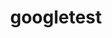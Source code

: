 ---
title: "googletest"
layout: cache
categories: [package, develop]
meta: {"compilers": ["cce@18.0.0", "cce@20.0.0", "gcc@11.4.0", "gcc@13.2.0"], "num_specs": 82, "num_specs_by_stack": {"e4s": 4, "e4s-neoverse-v2": 4, "e4s-rocm-external": 4, "ml-linux-x86_64-rocm": 4, "root": 82}, "oss": ["rhel8", "ubuntu22.04", "ubuntu24.04"], "platforms": ["linux"], "stacks": ["e4s", "e4s-neoverse-v2", "e4s-rocm-external", "ml-linux-x86_64-rocm", "root"], "targets": ["neoverse_v2", "x86_64_v3"], "versions": ["1.15.2", "1.17.0"]}
spec_details: [{"compiler": "gcc@11.4.0", "hash": "2dlkbkcldufzd2lcge6dtb5n6pkt7nef", "os": "ubuntu22.04", "platform": "linux", "size": "-", "stacks": ["root"], "target": "x86_64_v3", "variants": ["~absl", "build_system=cmake", "build_type=Release", "cxxstd=14", "generator=make", "+gmock", "~ipo", "+pthreads", "+shared"], "versions": ["1.17.0"]}, {"compiler": "gcc@11.4.0", "hash": "2e7jlmd36o3d6pr5v7or7gsl3rzslmvh", "os": "ubuntu22.04", "platform": "linux", "size": "-", "stacks": ["root"], "target": "x86_64_v3", "variants": ["~absl", "build_system=cmake", "build_type=Release", "cxxstd=14", "generator=make", "+gmock", "~ipo", "+pthreads", "+shared"], "versions": ["1.15.2"]}, {"compiler": "gcc@13.2.0", "hash": "2qekgw3pudlqhce7m6e62kdc7ha5pg3e", "os": "ubuntu24.04", "platform": "linux", "size": "-", "stacks": ["root"], "target": "x86_64_v3", "variants": ["~absl", "build_system=cmake", "build_type=Release", "cxxstd=14", "generator=make", "+gmock", "~ipo", "+pthreads", "+shared"], "versions": ["1.17.0"]}, {"compiler": "gcc@11.4.0", "hash": "3j365ramff6d6gs3mnrgjohqhxtd3blr", "os": "ubuntu22.04", "platform": "linux", "size": "-", "stacks": ["e4s", "e4s-rocm-external", "root"], "target": "x86_64_v3", "variants": ["~absl", "build_system=cmake", "build_type=Release", "cxxstd=17", "generator=make", "+gmock", "~ipo", "+pthreads", "+shared"], "versions": ["1.17.0"]}, {"compiler": "gcc@11.4.0", "hash": "3t5e2gqqezpzu42ysk5pe3vdsnycowop", "os": "ubuntu22.04", "platform": "linux", "size": "-", "stacks": ["root"], "target": "x86_64_v3", "variants": ["~absl", "build_system=cmake", "build_type=Release", "cxxstd=14", "generator=make", "+gmock", "~ipo", "+pthreads", "+shared"], "versions": ["1.15.2"]}, {"compiler": "gcc@11.4.0", "hash": "4fl67aqyxbgo4lml3dszui4jibpbxuwb", "os": "ubuntu22.04", "platform": "linux", "size": "-", "stacks": ["e4s-neoverse-v2", "root"], "target": "neoverse_v2", "variants": ["~absl", "build_system=cmake", "build_type=Release", "cxxstd=17", "generator=make", "+gmock", "~ipo", "+pthreads", "+shared"], "versions": ["1.17.0"]}, {"compiler": "gcc@11.4.0", "hash": "4gbcwxhvubnrt5uyenxkitx65ffbrglq", "os": "ubuntu22.04", "platform": "linux", "size": "-", "stacks": ["root"], "target": "x86_64_v3", "variants": ["~absl", "build_system=cmake", "build_type=Release", "cxxstd=14", "generator=make", "+gmock", "~ipo", "+pthreads", "+shared"], "versions": ["1.15.2"]}, {"compiler": "gcc@11.4.0", "hash": "4o5oc5x4fogx55ejxjdt75i53q2jcwvg", "os": "ubuntu22.04", "platform": "linux", "size": "-", "stacks": ["root"], "target": "x86_64_v3", "variants": ["~absl", "build_system=cmake", "build_type=Release", "cxxstd=14", "generator=make", "+gmock", "~ipo", "+pthreads", "+shared"], "versions": ["1.15.2"]}, {"compiler": "gcc@11.4.0", "hash": "4yrzw7utk2y55bkdoqeduirdsaeww72l", "os": "ubuntu22.04", "platform": "linux", "size": "-", "stacks": ["root"], "target": "x86_64_v3", "variants": ["~absl", "build_system=cmake", "build_type=Release", "cxxstd=14", "generator=make", "+gmock", "~ipo", "+pthreads", "+shared"], "versions": ["1.15.2"]}, {"compiler": "gcc@11.4.0", "hash": "5776vzlgyiz377siene4zfpvdkjzhbel", "os": "ubuntu22.04", "platform": "linux", "size": "-", "stacks": ["root"], "target": "x86_64_v3", "variants": ["~absl", "build_system=cmake", "build_type=Release", "cxxstd=14", "generator=make", "+gmock", "~ipo", "+pthreads", "+shared"], "versions": ["1.17.0"]}, {"compiler": "gcc@13.2.0", "hash": "5bcgefap6i6nnkswsibj2onrv5i4hcz2", "os": "ubuntu24.04", "platform": "linux", "size": "-", "stacks": ["root"], "target": "x86_64_v3", "variants": ["~absl", "build_system=cmake", "build_type=Release", "cxxstd=14", "generator=make", "+gmock", "~ipo", "+pthreads", "+shared"], "versions": ["1.17.0"]}, {"compiler": "gcc@13.2.0", "hash": "5rw7eytdn5z5wpqjwpjpvnpwtfyfbvee", "os": "ubuntu24.04", "platform": "linux", "size": "-", "stacks": ["root"], "target": "x86_64_v3", "variants": ["~absl", "build_system=cmake", "build_type=Release", "cxxstd=14", "generator=make", "+gmock", "~ipo", "+pthreads", "+shared"], "versions": ["1.17.0"]}, {"compiler": "gcc@11.4.0", "hash": "5wgxos5jth32fg2wotkw2jovhoxvvnoj", "os": "ubuntu22.04", "platform": "linux", "size": "-", "stacks": ["root"], "target": "x86_64_v3", "variants": ["~absl", "build_system=cmake", "build_type=Release", "cxxstd=14", "generator=make", "+gmock", "~ipo", "+pthreads", "+shared"], "versions": ["1.15.2"]}, {"compiler": "gcc@11.4.0", "hash": "6qqactdr6wdgsdeji7elq6tcru7bokxg", "os": "ubuntu22.04", "platform": "linux", "size": "-", "stacks": ["root"], "target": "x86_64_v3", "variants": ["~absl", "build_system=cmake", "build_type=Release", "cxxstd=14", "generator=make", "+gmock", "~ipo", "+pthreads", "+shared"], "versions": ["1.15.2"]}, {"compiler": "gcc@13.2.0", "hash": "6vdqoncibpjy7kfiyrvppxwjkragocpl", "os": "ubuntu24.04", "platform": "linux", "size": "-", "stacks": ["ml-linux-x86_64-rocm", "root"], "target": "x86_64_v3", "variants": ["~absl", "build_system=cmake", "build_type=Release", "cxxstd=17", "generator=make", "+gmock", "~ipo", "+pthreads", "+shared"], "versions": ["1.17.0"]}, {"compiler": "gcc@13.2.0", "hash": "adcca4ubgvuun3p72cx7wwpxnsprm6wr", "os": "ubuntu24.04", "platform": "linux", "size": "-", "stacks": ["root"], "target": "x86_64_v3", "variants": ["~absl", "build_system=cmake", "build_type=Release", "cxxstd=14", "generator=make", "+gmock", "~ipo", "+pthreads", "+shared"], "versions": ["1.17.0"]}, {"compiler": "gcc@11.4.0", "hash": "al5bef3inuis4prnymgq2d6dylasi4im", "os": "ubuntu22.04", "platform": "linux", "size": "-", "stacks": ["root"], "target": "x86_64_v3", "variants": ["~absl", "build_system=cmake", "build_type=Release", "cxxstd=14", "generator=make", "+gmock", "~ipo", "+pthreads", "+shared"], "versions": ["1.15.2"]}, {"compiler": "gcc@13.2.0", "hash": "bpuhgbedpbyucggftrzqidig6eav5nuz", "os": "ubuntu24.04", "platform": "linux", "size": "-", "stacks": ["root"], "target": "x86_64_v3", "variants": ["~absl", "build_system=cmake", "build_type=Release", "cxxstd=14", "generator=make", "+gmock", "~ipo", "+pthreads", "+shared"], "versions": ["1.17.0"]}, {"compiler": "gcc@11.4.0", "hash": "bsjs277l4d44qpxfvi2wbgybmpzdagrp", "os": "ubuntu22.04", "platform": "linux", "size": "-", "stacks": ["e4s", "e4s-rocm-external", "root"], "target": "x86_64_v3", "variants": ["~absl", "build_system=cmake", "build_type=Release", "cxxstd=14", "generator=make", "+gmock", "~ipo", "+pthreads", "+shared"], "versions": ["1.17.0"]}, {"compiler": "gcc@13.2.0", "hash": "c3wc2zmd4x7vdlfhka3syz3yauqy7ops", "os": "ubuntu24.04", "platform": "linux", "size": "-", "stacks": ["ml-linux-x86_64-rocm", "root"], "target": "x86_64_v3", "variants": ["~absl", "build_system=cmake", "build_type=Release", "cxxstd=14", "generator=make", "+gmock", "~ipo", "+pthreads", "+shared"], "versions": ["1.17.0"]}, {"compiler": "gcc@11.4.0", "hash": "cajiu2cyeky3jmobyloixtv73w4d6u7v", "os": "ubuntu22.04", "platform": "linux", "size": "-", "stacks": ["root"], "target": "x86_64_v3", "variants": ["~absl", "build_system=cmake", "build_type=Release", "cxxstd=14", "generator=make", "+gmock", "~ipo", "+pthreads", "+shared"], "versions": ["1.15.2"]}, {"compiler": "gcc@11.4.0", "hash": "cmbscabcn7l6dr5gzacpq5wly7yxkim2", "os": "ubuntu22.04", "platform": "linux", "size": "-", "stacks": ["root"], "target": "x86_64_v3", "variants": ["~absl", "build_system=cmake", "build_type=Release", "cxxstd=14", "generator=make", "+gmock", "~ipo", "+pthreads", "+shared"], "versions": ["1.17.0"]}, {"compiler": "gcc@13.2.0", "hash": "cvane2aof2ifccphyllvvfd6ls3fsny5", "os": "ubuntu24.04", "platform": "linux", "size": "-", "stacks": ["root"], "target": "x86_64_v3", "variants": ["~absl", "build_system=cmake", "build_type=Release", "cxxstd=14", "generator=make", "+gmock", "~ipo", "+pthreads", "+shared"], "versions": ["1.15.2"]}, {"compiler": "gcc@13.2.0", "hash": "doe62vzaemfq5kgi6x7bteuouinuqoe6", "os": "ubuntu24.04", "platform": "linux", "size": "-", "stacks": ["root"], "target": "x86_64_v3", "variants": ["~absl", "build_system=cmake", "build_type=Release", "cxxstd=14", "generator=make", "+gmock", "~ipo", "+pthreads", "+shared"], "versions": ["1.17.0"]}, {"compiler": "gcc@11.4.0", "hash": "es5qt5u6b7a3zksvekj2lb46zbo3j4t7", "os": "ubuntu22.04", "platform": "linux", "size": "-", "stacks": ["root"], "target": "x86_64_v3", "variants": ["~absl", "build_system=cmake", "build_type=Release", "cxxstd=14", "generator=make", "+gmock", "~ipo", "+pthreads", "+shared"], "versions": ["1.15.2"]}, {"compiler": "gcc@11.4.0", "hash": "flim2fpyflw6irvy5qkpfiugnqfkekjm", "os": "ubuntu22.04", "platform": "linux", "size": "-", "stacks": ["root"], "target": "x86_64_v3", "variants": ["~absl", "build_system=cmake", "build_type=Release", "cxxstd=14", "generator=make", "+gmock", "~ipo", "+pthreads", "+shared"], "versions": ["1.17.0"]}, {"compiler": "gcc@11.4.0", "hash": "fnhyjds4mwo4zwvtjk3c6y243zhmzfcp", "os": "ubuntu22.04", "platform": "linux", "size": "-", "stacks": ["e4s-neoverse-v2", "root"], "target": "neoverse_v2", "variants": ["~absl", "build_system=cmake", "build_type=Release", "cxxstd=17", "generator=make", "+gmock", "~ipo", "+pthreads", "+shared"], "versions": ["1.17.0"]}, {"compiler": "gcc@13.2.0", "hash": "gxat5osobk2z5orx3przcxjqcipbb43m", "os": "ubuntu24.04", "platform": "linux", "size": "-", "stacks": ["root"], "target": "x86_64_v3", "variants": ["~absl", "build_system=cmake", "build_type=Release", "cxxstd=14", "generator=make", "+gmock", "~ipo", "+pthreads", "+shared"], "versions": ["1.15.2"]}, {"compiler": "cce@20.0.0", "hash": "h27f3luiyzzanbb7iisk7zxbcb666wsu", "os": "rhel8", "platform": "linux", "size": "-", "stacks": ["root"], "target": "x86_64_v3", "variants": ["~absl", "build_system=cmake", "build_type=Release", "cxxstd=17", "generator=make", "+gmock", "~ipo", "+pthreads", "+shared"], "versions": ["1.17.0"]}, {"compiler": "gcc@13.2.0", "hash": "hdo3pchk2t76ju57aqaed22rgghndmav", "os": "ubuntu24.04", "platform": "linux", "size": "-", "stacks": ["root"], "target": "x86_64_v3", "variants": ["~absl", "build_system=cmake", "build_type=Release", "cxxstd=14", "generator=make", "+gmock", "~ipo", "+pthreads", "+shared"], "versions": ["1.17.0"]}, {"compiler": "gcc@11.4.0", "hash": "hkyaqqgj7mkx3pberwo6tqum72ttu6ry", "os": "ubuntu22.04", "platform": "linux", "size": "-", "stacks": ["root"], "target": "x86_64_v3", "variants": ["~absl", "build_system=cmake", "build_type=Release", "cxxstd=14", "generator=make", "+gmock", "~ipo", "+pthreads", "+shared"], "versions": ["1.15.2"]}, {"compiler": "gcc@11.4.0", "hash": "im6ahchxyyqzf2bt2qsn2hrapmvobw6t", "os": "ubuntu22.04", "platform": "linux", "size": "-", "stacks": ["root"], "target": "x86_64_v3", "variants": ["~absl", "build_system=cmake", "build_type=Release", "cxxstd=14", "generator=make", "+gmock", "~ipo", "+pthreads", "+shared"], "versions": ["1.17.0"]}, {"compiler": "gcc@11.4.0", "hash": "im7y3znncryzrj6kzttc3iz54l7vvklk", "os": "ubuntu22.04", "platform": "linux", "size": "-", "stacks": ["root"], "target": "x86_64_v3", "variants": ["~absl", "build_system=cmake", "build_type=Release", "cxxstd=14", "generator=make", "+gmock", "~ipo", "+pthreads", "+shared"], "versions": ["1.17.0"]}, {"compiler": "gcc@13.2.0", "hash": "irorwdrl5azxvbprjjtw7fl3utbzievy", "os": "ubuntu24.04", "platform": "linux", "size": "-", "stacks": ["root"], "target": "x86_64_v3", "variants": ["~absl", "build_system=cmake", "build_type=Release", "cxxstd=14", "generator=make", "+gmock", "~ipo", "+pthreads", "+shared"], "versions": ["1.17.0"]}, {"compiler": "gcc@13.2.0", "hash": "jrcofy7zicyfhf2shgyp72i7qv6br5n4", "os": "ubuntu24.04", "platform": "linux", "size": "-", "stacks": ["root"], "target": "x86_64_v3", "variants": ["~absl", "build_system=cmake", "build_type=Release", "cxxstd=14", "generator=make", "+gmock", "~ipo", "+pthreads", "+shared"], "versions": ["1.15.2"]}, {"compiler": "gcc@11.4.0", "hash": "jrvtyezyx7kdul7ed2pyu6k5aeq4l6y4", "os": "ubuntu22.04", "platform": "linux", "size": "-", "stacks": ["root"], "target": "x86_64_v3", "variants": ["~absl", "build_system=cmake", "build_type=Release", "cxxstd=14", "generator=make", "+gmock", "~ipo", "+pthreads", "+shared"], "versions": ["1.15.2"]}, {"compiler": "gcc@13.2.0", "hash": "jxrd2je7hd6lufpw4pj5blka7bi6xomj", "os": "ubuntu24.04", "platform": "linux", "size": "-", "stacks": ["root"], "target": "x86_64_v3", "variants": ["~absl", "build_system=cmake", "build_type=Release", "cxxstd=14", "generator=make", "+gmock", "~ipo", "+pthreads", "+shared"], "versions": ["1.17.0"]}, {"compiler": "gcc@13.2.0", "hash": "jyisr5w4ptk2vpjgk54utm4hdmcvmi2m", "os": "ubuntu24.04", "platform": "linux", "size": "-", "stacks": ["root"], "target": "x86_64_v3", "variants": ["~absl", "build_system=cmake", "build_type=Release", "cxxstd=14", "generator=make", "+gmock", "~ipo", "+pthreads", "+shared"], "versions": ["1.15.2"]}, {"compiler": "gcc@13.2.0", "hash": "kdtvbch2ipiumzmep3rv6ryjp6eajxz6", "os": "ubuntu24.04", "platform": "linux", "size": "-", "stacks": ["root"], "target": "x86_64_v3", "variants": ["~absl", "build_system=cmake", "build_type=Release", "cxxstd=14", "generator=make", "+gmock", "~ipo", "+pthreads", "+shared"], "versions": ["1.15.2"]}, {"compiler": "gcc@11.4.0", "hash": "kms3dtywuworg5x3khdq6mgnctfreev4", "os": "ubuntu22.04", "platform": "linux", "size": "-", "stacks": ["e4s-neoverse-v2", "root"], "target": "neoverse_v2", "variants": ["~absl", "build_system=cmake", "build_type=Release", "cxxstd=17", "generator=make", "+gmock", "~ipo", "+pthreads", "+shared"], "versions": ["1.17.0"]}, {"compiler": "gcc@13.2.0", "hash": "koqeljdtncwqfigt4kv3n3ycstpbpjql", "os": "ubuntu24.04", "platform": "linux", "size": "-", "stacks": ["root"], "target": "x86_64_v3", "variants": ["~absl", "build_system=cmake", "build_type=Release", "cxxstd=14", "generator=make", "+gmock", "~ipo", "+pthreads", "+shared"], "versions": ["1.15.2"]}, {"compiler": "gcc@11.4.0", "hash": "l2kshphdljuylljsq543b2y4te2beg3e", "os": "ubuntu22.04", "platform": "linux", "size": "-", "stacks": ["root"], "target": "x86_64_v3", "variants": ["~absl", "build_system=cmake", "build_type=Release", "cxxstd=14", "generator=make", "+gmock", "~ipo", "+pthreads", "+shared"], "versions": ["1.15.2"]}, {"compiler": "gcc@11.4.0", "hash": "l4droh3lzhbk3goziqv57rmjqptnhfq4", "os": "ubuntu22.04", "platform": "linux", "size": "-", "stacks": ["root"], "target": "x86_64_v3", "variants": ["~absl", "build_system=cmake", "build_type=Release", "cxxstd=14", "generator=make", "+gmock", "~ipo", "+pthreads", "+shared"], "versions": ["1.17.0"]}, {"compiler": "gcc@11.4.0", "hash": "l7dk6bw2vuzrskrqerfk4odnen3lzunl", "os": "ubuntu22.04", "platform": "linux", "size": "-", "stacks": ["root"], "target": "x86_64_v3", "variants": ["~absl", "build_system=cmake", "build_type=Release", "cxxstd=14", "generator=make", "+gmock", "~ipo", "+pthreads", "+shared"], "versions": ["1.15.2"]}, {"compiler": "gcc@11.4.0", "hash": "lruooi4rvlrdozdasmvomld6v6cnevaj", "os": "ubuntu22.04", "platform": "linux", "size": "-", "stacks": ["e4s", "e4s-rocm-external", "root"], "target": "x86_64_v3", "variants": ["~absl", "build_system=cmake", "build_type=Release", "cxxstd=17", "generator=make", "+gmock", "~ipo", "+pthreads", "+shared"], "versions": ["1.17.0"]}, {"compiler": "gcc@13.2.0", "hash": "mb2eqh5zpi47wetmg2qtovrmwwe52p3u", "os": "ubuntu24.04", "platform": "linux", "size": "-", "stacks": ["root"], "target": "x86_64_v3", "variants": ["~absl", "build_system=cmake", "build_type=Release", "cxxstd=14", "generator=make", "+gmock", "~ipo", "+pthreads", "+shared"], "versions": ["1.15.2"]}, {"compiler": "gcc@11.4.0", "hash": "nlwomkscqptolrfyfv37k3ydyxja32z7", "os": "ubuntu22.04", "platform": "linux", "size": "-", "stacks": ["root"], "target": "x86_64_v3", "variants": ["~absl", "build_system=cmake", "build_type=Release", "cxxstd=14", "generator=make", "+gmock", "~ipo", "+pthreads", "+shared"], "versions": ["1.17.0"]}, {"compiler": "gcc@13.2.0", "hash": "ohtebm44lgimnhc2cgofacp7wc4xsaou", "os": "ubuntu24.04", "platform": "linux", "size": "-", "stacks": ["root"], "target": "x86_64_v3", "variants": ["~absl", "build_system=cmake", "build_type=Release", "cxxstd=14", "generator=make", "+gmock", "~ipo", "+pthreads", "+shared"], "versions": ["1.15.2"]}, {"compiler": "gcc@13.2.0", "hash": "oi3vl2cpoygrmf76lhbddpsq44knwrvl", "os": "ubuntu24.04", "platform": "linux", "size": "-", "stacks": ["root"], "target": "x86_64_v3", "variants": ["~absl", "build_system=cmake", "build_type=Release", "cxxstd=14", "generator=make", "+gmock", "~ipo", "+pthreads", "+shared"], "versions": ["1.15.2"]}, {"compiler": "gcc@11.4.0", "hash": "ok6xdnxizdk4ydwglrb3aqxva65bnygl", "os": "ubuntu22.04", "platform": "linux", "size": "-", "stacks": ["e4s", "e4s-rocm-external", "root"], "target": "x86_64_v3", "variants": ["~absl", "build_system=cmake", "build_type=Release", "cxxstd=17", "generator=make", "+gmock", "~ipo", "+pthreads", "+shared"], "versions": ["1.17.0"]}, {"compiler": "gcc@11.4.0", "hash": "ooyzpok2uej6gok24ibahkn6zeliic2g", "os": "ubuntu22.04", "platform": "linux", "size": "-", "stacks": ["e4s-neoverse-v2", "root"], "target": "neoverse_v2", "variants": ["~absl", "build_system=cmake", "build_type=Release", "cxxstd=14", "generator=make", "+gmock", "~ipo", "+pthreads", "+shared"], "versions": ["1.17.0"]}, {"compiler": "gcc@11.4.0", "hash": "owh5rwjcxfaebfy734px5fhmcvmxycto", "os": "ubuntu22.04", "platform": "linux", "size": "-", "stacks": ["root"], "target": "x86_64_v3", "variants": ["~absl", "build_system=cmake", "build_type=Release", "cxxstd=14", "generator=make", "+gmock", "~ipo", "+pthreads", "+shared"], "versions": ["1.17.0"]}, {"compiler": "gcc@11.4.0", "hash": "p6bhtpaf4hudi2qgwkbugvm4voy6vu76", "os": "ubuntu22.04", "platform": "linux", "size": "-", "stacks": ["root"], "target": "x86_64_v3", "variants": ["~absl", "build_system=cmake", "build_type=Release", "cxxstd=14", "generator=make", "+gmock", "~ipo", "+pthreads", "+shared"], "versions": ["1.17.0"]}, {"compiler": "gcc@11.4.0", "hash": "pe5nvhi7mxiakjp2rubblzulgmxcdrej", "os": "ubuntu22.04", "platform": "linux", "size": "-", "stacks": ["root"], "target": "x86_64_v3", "variants": ["~absl", "build_system=cmake", "build_type=Release", "cxxstd=14", "generator=make", "+gmock", "~ipo", "+pthreads", "+shared"], "versions": ["1.17.0"]}, {"compiler": "gcc@13.2.0", "hash": "qdgrawi5gsegx6uvt5e2bk5livmm2ajg", "os": "ubuntu24.04", "platform": "linux", "size": "-", "stacks": ["root"], "target": "x86_64_v3", "variants": ["~absl", "build_system=cmake", "build_type=Release", "cxxstd=14", "generator=make", "+gmock", "~ipo", "+pthreads", "+shared"], "versions": ["1.17.0"]}, {"compiler": "gcc@11.4.0", "hash": "qwrot7clbdccg65pzdij6f5ppwemvg6b", "os": "ubuntu22.04", "platform": "linux", "size": "-", "stacks": ["root"], "target": "x86_64_v3", "variants": ["~absl", "build_system=cmake", "build_type=Release", "cxxstd=14", "generator=make", "+gmock", "~ipo", "+pthreads", "+shared"], "versions": ["1.17.0"]}, {"compiler": "gcc@11.4.0", "hash": "r5tmus7tc6tjgth7u3rpyww4orycscza", "os": "ubuntu22.04", "platform": "linux", "size": "-", "stacks": ["root"], "target": "x86_64_v3", "variants": ["~absl", "build_system=cmake", "build_type=Release", "cxxstd=14", "generator=make", "+gmock", "~ipo", "+pthreads", "+shared"], "versions": ["1.15.2"]}, {"compiler": "gcc@13.2.0", "hash": "r727hlpamwa3jaa4erws4qg4mw6qbuq7", "os": "ubuntu24.04", "platform": "linux", "size": "-", "stacks": ["root"], "target": "x86_64_v3", "variants": ["~absl", "build_system=cmake", "build_type=Release", "cxxstd=14", "generator=make", "+gmock", "~ipo", "+pthreads", "+shared"], "versions": ["1.17.0"]}, {"compiler": "gcc@13.2.0", "hash": "rezkspqpznwtdquzvb2ynljlfebnurmn", "os": "ubuntu24.04", "platform": "linux", "size": "-", "stacks": ["ml-linux-x86_64-rocm", "root"], "target": "x86_64_v3", "variants": ["~absl", "build_system=cmake", "build_type=Release", "cxxstd=17", "generator=make", "+gmock", "~ipo", "+pthreads", "+shared"], "versions": ["1.17.0"]}, {"compiler": "gcc@11.4.0", "hash": "rje2wbbtnrhaljzwrbryi7mmuerkfdyf", "os": "ubuntu22.04", "platform": "linux", "size": "-", "stacks": ["root"], "target": "x86_64_v3", "variants": ["~absl", "build_system=cmake", "build_type=Release", "cxxstd=14", "generator=make", "+gmock", "~ipo", "+pthreads", "+shared"], "versions": ["1.17.0"]}, {"compiler": "gcc@13.2.0", "hash": "rp4feciun42j56cl5nxcj2rmgnoky34r", "os": "ubuntu24.04", "platform": "linux", "size": "-", "stacks": ["root"], "target": "x86_64_v3", "variants": ["~absl", "build_system=cmake", "build_type=Release", "cxxstd=14", "generator=make", "+gmock", "~ipo", "+pthreads", "+shared"], "versions": ["1.15.2"]}, {"compiler": "gcc@13.2.0", "hash": "rwhbkbj72of3mczeq4fkqevijl7dpngb", "os": "ubuntu24.04", "platform": "linux", "size": "-", "stacks": ["root"], "target": "x86_64_v3", "variants": ["~absl", "build_system=cmake", "build_type=Release", "cxxstd=14", "generator=make", "+gmock", "~ipo", "+pthreads", "+shared"], "versions": ["1.17.0"]}, {"compiler": "gcc@11.4.0", "hash": "soacs3vg7oyg7lpnlyinxzl5hdmic32p", "os": "ubuntu22.04", "platform": "linux", "size": "-", "stacks": ["root"], "target": "x86_64_v3", "variants": ["~absl", "build_system=cmake", "build_type=Release", "cxxstd=14", "generator=make", "+gmock", "~ipo", "+pthreads", "+shared"], "versions": ["1.17.0"]}, {"compiler": "gcc@13.2.0", "hash": "sw4tuzmbkzw7ps4nhjjpx3zl4si5siwc", "os": "ubuntu24.04", "platform": "linux", "size": "-", "stacks": ["root"], "target": "x86_64_v3", "variants": ["~absl", "build_system=cmake", "build_type=Release", "cxxstd=14", "generator=make", "+gmock", "~ipo", "+pthreads", "+shared"], "versions": ["1.17.0"]}, {"compiler": "gcc@11.4.0", "hash": "tls2ztxrv54hwcpqhz27bxl6ahx7iz5a", "os": "ubuntu22.04", "platform": "linux", "size": "-", "stacks": ["root"], "target": "x86_64_v3", "variants": ["~absl", "build_system=cmake", "build_type=Release", "cxxstd=14", "generator=make", "+gmock", "~ipo", "+pthreads", "+shared"], "versions": ["1.17.0"]}, {"compiler": "gcc@11.4.0", "hash": "tpfiaeai2zpvqk4glohnwbp3rh7xlhya", "os": "ubuntu22.04", "platform": "linux", "size": "-", "stacks": ["root"], "target": "x86_64_v3", "variants": ["~absl", "build_system=cmake", "build_type=Release", "cxxstd=14", "generator=make", "+gmock", "~ipo", "+pthreads", "+shared"], "versions": ["1.17.0"]}, {"compiler": "gcc@13.2.0", "hash": "tujkq6xzazeviwawt2fzypfkl3rhlrxo", "os": "ubuntu24.04", "platform": "linux", "size": "-", "stacks": ["root"], "target": "x86_64_v3", "variants": ["~absl", "build_system=cmake", "build_type=Release", "cxxstd=14", "generator=make", "+gmock", "~ipo", "+pthreads", "+shared"], "versions": ["1.17.0"]}, {"compiler": "gcc@11.4.0", "hash": "tvn4fts5nzt42oabfgcyzm7hkb3wwyfd", "os": "ubuntu22.04", "platform": "linux", "size": "-", "stacks": ["root"], "target": "x86_64_v3", "variants": ["~absl", "build_system=cmake", "build_type=Release", "cxxstd=14", "generator=make", "+gmock", "~ipo", "+pthreads", "+shared"], "versions": ["1.17.0"]}, {"compiler": "gcc@11.4.0", "hash": "uvvvwctryr73z7mt6r5bnf7n2tzvyc5a", "os": "ubuntu22.04", "platform": "linux", "size": "-", "stacks": ["root"], "target": "x86_64_v3", "variants": ["~absl", "build_system=cmake", "build_type=Release", "cxxstd=14", "generator=make", "+gmock", "~ipo", "+pthreads", "+shared"], "versions": ["1.17.0"]}, {"compiler": "gcc@13.2.0", "hash": "vekz3lv5nvwq3hn5kkn3vybx2qc5grxk", "os": "ubuntu24.04", "platform": "linux", "size": "-", "stacks": ["root"], "target": "x86_64_v3", "variants": ["~absl", "build_system=cmake", "build_type=Release", "cxxstd=14", "generator=make", "+gmock", "~ipo", "+pthreads", "+shared"], "versions": ["1.15.2"]}, {"compiler": "gcc@13.2.0", "hash": "vew2rip3trjh7cf6hrtjs5u4irk44ela", "os": "ubuntu24.04", "platform": "linux", "size": "-", "stacks": ["root"], "target": "x86_64_v3", "variants": ["~absl", "build_system=cmake", "build_type=Release", "cxxstd=14", "generator=make", "+gmock", "~ipo", "+pthreads", "+shared"], "versions": ["1.17.0"]}, {"compiler": "gcc@13.2.0", "hash": "vzpb7dd4oic5ixzceseb7e57po23obe6", "os": "ubuntu24.04", "platform": "linux", "size": "-", "stacks": ["root"], "target": "x86_64_v3", "variants": ["~absl", "build_system=cmake", "build_type=Release", "cxxstd=14", "generator=make", "+gmock", "~ipo", "+pthreads", "+shared"], "versions": ["1.17.0"]}, {"compiler": "cce@18.0.0", "hash": "vzwfyjjmydigtwavs26ardwi4t5y4h3y", "os": "rhel8", "platform": "linux", "size": "-", "stacks": ["root"], "target": "x86_64_v3", "variants": ["~absl", "build_system=cmake", "build_type=Release", "cxxstd=14", "generator=make", "+gmock", "~ipo", "+pthreads", "+shared"], "versions": ["1.17.0"]}, {"compiler": "gcc@11.4.0", "hash": "waqdnazyar4f6taavmrygmvj33zjydtj", "os": "ubuntu22.04", "platform": "linux", "size": "-", "stacks": ["root"], "target": "x86_64_v3", "variants": ["~absl", "build_system=cmake", "build_type=Release", "cxxstd=14", "generator=make", "+gmock", "~ipo", "+pthreads", "+shared"], "versions": ["1.17.0"]}, {"compiler": "gcc@13.2.0", "hash": "wxjhbvfytilstnpyvnl2tzejjyqts45j", "os": "ubuntu24.04", "platform": "linux", "size": "-", "stacks": ["ml-linux-x86_64-rocm", "root"], "target": "x86_64_v3", "variants": ["~absl", "build_system=cmake", "build_type=Release", "cxxstd=17", "generator=make", "+gmock", "~ipo", "+pthreads", "+shared"], "versions": ["1.17.0"]}, {"compiler": "gcc@13.2.0", "hash": "x2eotqfwgkdebqold4wszu5hruryc5po", "os": "ubuntu24.04", "platform": "linux", "size": "-", "stacks": ["root"], "target": "x86_64_v3", "variants": ["~absl", "build_system=cmake", "build_type=Release", "cxxstd=14", "generator=make", "+gmock", "~ipo", "+pthreads", "+shared"], "versions": ["1.17.0"]}, {"compiler": "gcc@13.2.0", "hash": "xhzvulzuuxkvuz3derip64im4erlqtkn", "os": "ubuntu24.04", "platform": "linux", "size": "-", "stacks": ["root"], "target": "x86_64_v3", "variants": ["~absl", "build_system=cmake", "build_type=Release", "cxxstd=14", "generator=make", "+gmock", "~ipo", "+pthreads", "+shared"], "versions": ["1.17.0"]}, {"compiler": "gcc@13.2.0", "hash": "xwndfa7rhbrpiuazbhftramoeixw42mz", "os": "ubuntu24.04", "platform": "linux", "size": "-", "stacks": ["root"], "target": "x86_64_v3", "variants": ["~absl", "build_system=cmake", "build_type=Release", "cxxstd=14", "generator=make", "+gmock", "~ipo", "+pthreads", "+shared"], "versions": ["1.15.2"]}, {"compiler": "gcc@13.2.0", "hash": "y2usbzop2hktp73s6izoe36dfhowgx4n", "os": "ubuntu24.04", "platform": "linux", "size": "-", "stacks": ["root"], "target": "x86_64_v3", "variants": ["~absl", "build_system=cmake", "build_type=Release", "cxxstd=14", "generator=make", "+gmock", "~ipo", "+pthreads", "+shared"], "versions": ["1.15.2"]}, {"compiler": "gcc@13.2.0", "hash": "ylgg467ts6py36u3qzn75jtw5g2ty4ym", "os": "ubuntu24.04", "platform": "linux", "size": "-", "stacks": ["root"], "target": "x86_64_v3", "variants": ["~absl", "build_system=cmake", "build_type=Release", "cxxstd=14", "generator=make", "+gmock", "~ipo", "+pthreads", "+shared"], "versions": ["1.15.2"]}, {"compiler": "cce@18.0.0", "hash": "zm6ugz7ycg7s62j237di7sekmiezpqak", "os": "rhel8", "platform": "linux", "size": "-", "stacks": ["root"], "target": "x86_64_v3", "variants": ["~absl", "build_system=cmake", "build_type=Release", "cxxstd=17", "generator=make", "+gmock", "~ipo", "+pthreads", "+shared"], "versions": ["1.17.0"]}, {"compiler": "gcc@13.2.0", "hash": "zprczk366krecudohxcpzr26uzyx7fr4", "os": "ubuntu24.04", "platform": "linux", "size": "-", "stacks": ["root"], "target": "x86_64_v3", "variants": ["~absl", "build_system=cmake", "build_type=Release", "cxxstd=14", "generator=make", "+gmock", "~ipo", "+pthreads", "+shared"], "versions": ["1.17.0"]}]
---